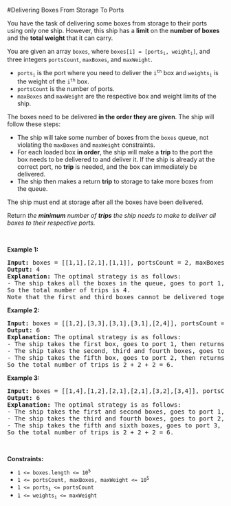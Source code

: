 #Delivering Boxes From Storage To Ports
<p>You have the task of delivering some boxes from storage to their ports using only one ship. However, this ship has a <strong>limit</strong> on the <strong>number of boxes</strong> and the <strong>total weight</strong> that it can carry.</p>
<p>You are given an array <code>boxes</code>, where <code>boxes[i] = [ports<sub>​​i</sub>​, weight<sub>i</sub>]</code>, and three integers <code>portsCount</code>, <code>maxBoxes</code>, and <code>maxWeight</code>.</p>
<ul>
<li><code>ports<sub>​​i</sub></code> is the port where you need to deliver the <code>i<sup>th</sup></code> box and <code>weights<sub>i</sub></code> is the weight of the <code>i<sup>th</sup></code> box.</li>
<li><code>portsCount</code> is the number of ports.</li>
<li><code>maxBoxes</code> and <code>maxWeight</code> are the respective box and weight limits of the ship.</li>
</ul>
<p>The boxes need to be delivered <strong>in the order they are given</strong>. The ship will follow these steps:</p>
<ul>
<li>The ship will take some number of boxes from the <code>boxes</code> queue, not violating the <code>maxBoxes</code> and <code>maxWeight</code> constraints.</li>
<li>For each loaded box <strong>in order</strong>, the ship will make a <strong>trip</strong> to the port the box needs to be delivered to and deliver it. If the ship is already at the correct port, no <strong>trip</strong> is needed, and the box can immediately be delivered.</li>
<li>The ship then makes a return <strong>trip</strong> to storage to take more boxes from the queue.</li>
</ul>
<p>The ship must end at storage after all the boxes have been delivered.</p>
<p>Return <em>the <strong>minimum</strong> number of <strong>trips</strong> the ship needs to make to deliver all boxes to their respective ports.</em></p>
<p> </p>
<p><strong class="example">Example 1:</strong></p>
<pre><strong>Input:</strong> boxes = [[1,1],[2,1],[1,1]], portsCount = 2, maxBoxes = 3, maxWeight = 3
<strong>Output:</strong> 4
<strong>Explanation:</strong> The optimal strategy is as follows: 
- The ship takes all the boxes in the queue, goes to port 1, then port 2, then port 1 again, then returns to storage. 4 trips.
So the total number of trips is 4.
Note that the first and third boxes cannot be delivered together because the boxes need to be delivered in order (i.e. the second box needs to be delivered at port 2 before the third box).
</pre>
<p><strong class="example">Example 2:</strong></p>
<pre><strong>Input:</strong> boxes = [[1,2],[3,3],[3,1],[3,1],[2,4]], portsCount = 3, maxBoxes = 3, maxWeight = 6
<strong>Output:</strong> 6
<strong>Explanation:</strong> The optimal strategy is as follows: 
- The ship takes the first box, goes to port 1, then returns to storage. 2 trips.
- The ship takes the second, third and fourth boxes, goes to port 3, then returns to storage. 2 trips.
- The ship takes the fifth box, goes to port 2, then returns to storage. 2 trips.
So the total number of trips is 2 + 2 + 2 = 6.
</pre>
<p><strong class="example">Example 3:</strong></p>
<pre><strong>Input:</strong> boxes = [[1,4],[1,2],[2,1],[2,1],[3,2],[3,4]], portsCount = 3, maxBoxes = 6, maxWeight = 7
<strong>Output:</strong> 6
<strong>Explanation:</strong> The optimal strategy is as follows:
- The ship takes the first and second boxes, goes to port 1, then returns to storage. 2 trips.
- The ship takes the third and fourth boxes, goes to port 2, then returns to storage. 2 trips.
- The ship takes the fifth and sixth boxes, goes to port 3, then returns to storage. 2 trips.
So the total number of trips is 2 + 2 + 2 = 6.
</pre>
<p> </p>
<p><strong>Constraints:</strong></p>
<ul>
<li><code>1 &lt;= boxes.length &lt;= 10<sup>5</sup></code></li>
<li><code>1 &lt;= portsCount, maxBoxes, maxWeight &lt;= 10<sup>5</sup></code></li>
<li><code>1 &lt;= ports<sub>​​i</sub> &lt;= portsCount</code></li>
<li><code>1 &lt;= weights<sub>i</sub> &lt;= maxWeight</code></li>
</ul>
